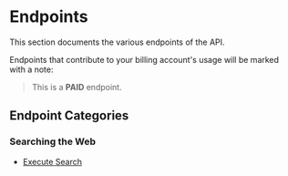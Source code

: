 # Endpoints

This section documents the various endpoints of the API.

Endpoints that contribute to your billing account's usage will be marked
with a note:

> This is a **PAID** endpoint.

## Endpoint Categories

### Searching the Web

- [Execute Search](execute-search.md)

